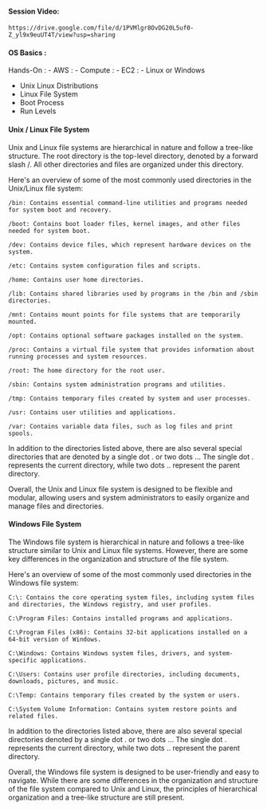 #### Session Video:
    https://drive.google.com/file/d/1PVMlgr8OvDG20L5uf0-Z_yl9x9euUT4T/view?usp=sharing

#### OS Basics :

Hands-On :
    - AWS :
        - Compute :
            - EC2 :
                - Linux or Windows 
                
- Unix Linux Distributions
- Linux File System
- Boot Process
- Run Levels

#### Unix / Linux File System

Unix and Linux file systems are hierarchical in nature and follow a tree-like structure. The root directory is the top-level directory, denoted by a forward slash /. All other directories and files are organized under this directory.

Here's an overview of some of the most commonly used directories in the Unix/Linux file system:

    /bin: Contains essential command-line utilities and programs needed for system boot and recovery.

    /boot: Contains boot loader files, kernel images, and other files needed for system boot.

    /dev: Contains device files, which represent hardware devices on the system.

    /etc: Contains system configuration files and scripts.

    /home: Contains user home directories.

    /lib: Contains shared libraries used by programs in the /bin and /sbin directories.

    /mnt: Contains mount points for file systems that are temporarily mounted.

    /opt: Contains optional software packages installed on the system.

    /proc: Contains a virtual file system that provides information about running processes and system resources.

    /root: The home directory for the root user.

    /sbin: Contains system administration programs and utilities.

    /tmp: Contains temporary files created by system and user processes.

    /usr: Contains user utilities and applications.

    /var: Contains variable data files, such as log files and print spools.

In addition to the directories listed above, there are also several special directories that are denoted by a single dot . or two dots ... The single dot . represents the current directory, while two dots .. represent the parent directory.

Overall, the Unix and Linux file system is designed to be flexible and modular, allowing users and system administrators to easily organize and manage files and directories.


#### Windows File System

The Windows file system is hierarchical in nature and follows a tree-like structure similar to Unix and Linux file systems. However, there are some key differences in the organization and structure of the file system.

Here's an overview of some of the most commonly used directories in the Windows file system:

    C:\: Contains the core operating system files, including system files and directories, the Windows registry, and user profiles.

    C:\Program Files: Contains installed programs and applications.

    C:\Program Files (x86): Contains 32-bit applications installed on a 64-bit version of Windows.

    C:\Windows: Contains Windows system files, drivers, and system-specific applications.

    C:\Users: Contains user profile directories, including documents, downloads, pictures, and music.

    C:\Temp: Contains temporary files created by the system or users.

    C:\System Volume Information: Contains system restore points and related files.

In addition to the directories listed above, there are also several special directories denoted by a single dot . or two dots ... The single dot . represents the current directory, while two dots .. represent the parent directory.

Overall, the Windows file system is designed to be user-friendly and easy to navigate. While there are some differences in the organization and structure of the file system compared to Unix and Linux, the principles of hierarchical organization and a tree-like structure are still present.